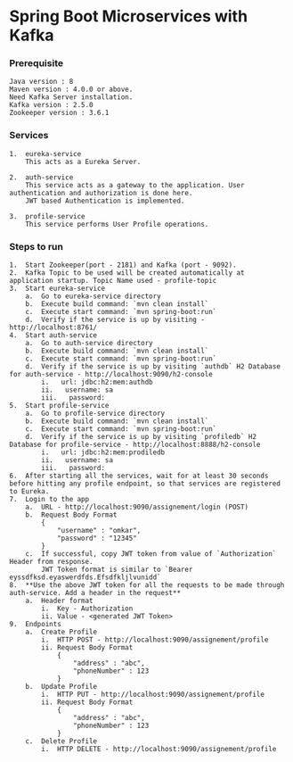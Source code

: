 # Spring Boot Microservices with Kafka

### Prerequisite
    Java version : 8
    Maven version : 4.0.0 or above.
    Need Kafka Server installation.
	Kafka version : 2.5.0
	Zookeeper version : 3.6.1

### Services
    1.  eureka-service
        This acts as a Eureka Server.
    
    2.  auth-service
        This service acts as a gateway to the application. User authentication and authorization is done here. 
        JWT based Authentication is implemented.
        
    3.  profile-service
        This service performs User Profile operations.

### Steps to run
    1.  Start Zookeeper(port - 2181) and Kafka (port - 9092).
    2.  Kafka Topic to be used will be created automatically at application startup. Topic Name used - profile-topic
    3.  Start eureka-service
        a.  Go to eureka-service directory
        b.  Execute build command: `mvn clean install`
        c.  Execute start command: `mvn spring-boot:run`
        d.  Verify if the service is up by visiting - http://localhost:8761/
    4.  Start auth-service
        a.  Go to auth-service directory
        b.  Execute build command: `mvn clean install`
        c.  Execute start command: `mvn spring-boot:run`
        d.  Verify if the service is up by visiting `authdb` H2 Database for auth-service - http://localhost:9090/h2-console
            i.   url: jdbc:h2:mem:authdb
            ii.   username: sa
            iii.   password:
    5.  Start profile-service
        a.  Go to profile-service directory
        b.  Execute build command: `mvn clean install`
        c.  Execute start command: `mvn spring-boot:run`
        d.  Verify if the service is up by visiting `profiledb` H2 Database for profile-service - http://localhost:8888/h2-console
            i.   url: jdbc:h2:mem:prodiledb
            ii.   username: sa
            iii.   password:
    6.  After starting all the services, wait for at least 30 seconds before hitting any profile endpoint, so that services are registered to Eureka.
    7.  Login to the app
        a.  URL - http://localhost:9090/assignement/login (POST)
        b.  Request Body Format
            {
	            "username" : "omkar",
	            "password" : "12345"
            }
        c.  If successful, copy JWT token from value of `Authorization` Header from response.
            JWT Token format is similar to `Bearer eyssdfksd.eyaswerdfds.Efsdfkljlvunidd`
    8.  **Use the above JWT token for all the requests to be made through auth-service. Add a header in the request**
        a.  Header format
            i.  Key - Authorization
            ii. Value - <generated JWT Token>
    9.  Endpoints
        a.  Create Profile
            i.  HTTP POST - http://localhost:9090/assignement/profile
            ii. Request Body Format
                {
                    "address" : "abc",
	                "phoneNumber" : 123
                }
        b.  Update Profile
            i.  HTTP PUT - http://localhost:9090/assignement/profile
            ii. Request Body Format
                {
                    "address" : "abc",
	                "phoneNumber" : 123
                }
        c.  Delete Profile
            i.  HTTP DELETE - http://localhost:9090/assignement/profile
        
